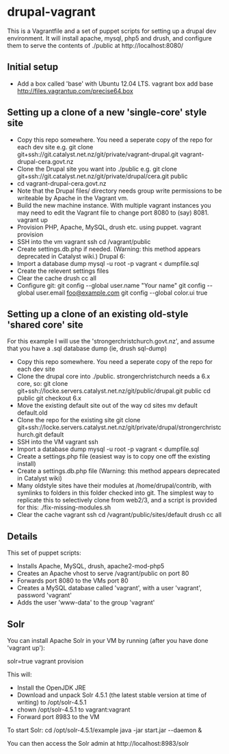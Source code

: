 # drupal-vagrant

This is a Vagrantfile and a set of puppet scripts for setting up a drupal dev environment.
It will install apache, mysql, php5 and drush, and configure them to serve the contents of ./public
at http://localhost:8080/

## Initial setup

 * Add a box called 'base' with Ubuntu 12.04 LTS.
   vagrant box add base http://files.vagrantup.com/precise64.box

## Setting up a clone of a new 'single-core' style site

 * Copy this repo somewhere. You need a seperate copy of the repo for each dev site
    e.g. git clone git+ssh://git.catalyst.net.nz/git/private/vagrant-drupal.git vagrant-drupal-cera.govt.nz
 * Clone the Drupal site you want into ./public
    e.g. git clone git+ssh://git.catalyst.net.nz/git/private/drupal/cera.git public
 * cd vagrant-drupal-cera.govt.nz
 * Note that the Drupal files/ directory needs group write permissions to be writeable by Apache in the Vagrant vm.
 * Build the new machine instance. With multiple vagrant instances you may need to edit the Vagrant file to change port 8080 to (say) 8081.
    vagrant up
 * Provision PHP, Apache, MySQL, drush etc. using puppet.
    vagrant provision
 * SSH into the vm
    vagrant ssh
    cd /vagrant/public
 * Create settings.db.php if needed. (Warning: this method appears deprecated in Catalyst wiki.)
    Drupal 6:
    <?php
      $db_url = array();
      $db_url['default'] = 'mysql://vagrant:vagrant@localhost/vagrant';
      $db_prefix = ''
 * Import a database dump
    mysql -u root -p vagrant < dumpfile.sql
 * Create the relevent settings files
 * Clear the cache
    drush cc all
 * Configure git:
    git config --global user.name "Your name"
    git config --global user.email foo@example.com
    git config --global color.ui true

## Setting up a clone of an existing old-style 'shared core' site

For this example I will use the 'strongerchristchurch.govt.nz', and assume that you have a .sql database dump (ie, drush sql-dump)

 * Copy this repo somewhere. You need a seperate copy of the repo for each dev site
 * Clone the drupal core into ./public. strongerchristchurch needs a 6.x core, so:
    git clone git+ssh://locke.servers.catalyst.net.nz/git/public/drupal.git public
    cd public
    git checkout 6.x
 * Move the existing default site out of the way
    cd sites
    mv default default.old
 * Clone the repo for the existing site
    git clone git+ssh://locke.servers.catalyst.net.nz/git/private/drupal/strongerchristchurch.git default
 * SSH into the VM
    vagrant ssh
 * Import a database dump
    mysql -u root -p vagrant < dumpfile.sql
 * Create a settings.php file (easiest way is to copy one off the existing install)
 * Create a settings.db.php file (Warning: this method appears deprecated in Catalyst wiki)
   <?php
	$db_url = 'mysql://vagrant:vagrant@localhost/vagrant';
	$db_prefix = '';
 * Many oldstyle sites have their modules at /home/drupal/contrib, with symlinks to folders in this folder checked into git. The 
   simplest way to replicate this to selectively clone from web2/3, and a script is provided for this:
    ./fix-missing-modules.sh
 * Clear the cache
   vagrant ssh
   cd /vagrant/public/sites/default
   drush cc all

## Details

This set of puppet scripts:
 * Installs Apache, MySQL, drush, apache2-mod-php5
 * Creates an Apache vhost to serve /vagrant/public on port 80
 * Forwards port 8080 to the VMs port 80
 * Creates a MySQL database called 'vagrant', with a user 'vagrant', password 'vagrant'
 * Adds the user 'www-data' to the group 'vagrant'

## Solr

You can install Apache Solr in your VM by running (after you have done 'vagrant up'):
  
  solr=true vagrant provision
  
This will:
 * Install the OpenJDK JRE
 * Download and unpack Solr 4.5.1 (the latest stable version at time of writing) to /opt/solr-4.5.1
 * chown /opt/solr-4.5.1 to vagrant:vagrant
 * Forward port 8983 to the VM
 
To start Solr:
 cd /opt/solr-4.5.1/example
 java -jar start.jar --daemon &
 
You can then access the Solr admin at http://localhost:8983/solr
